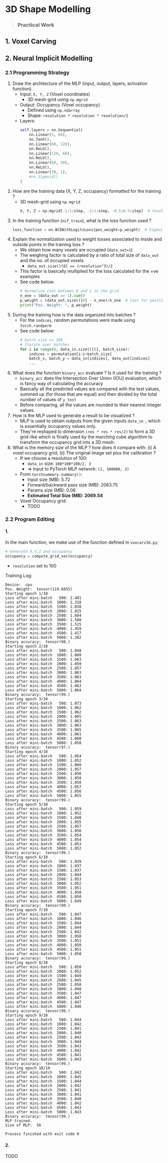 # 3D Shape Modelling

> ### Practical Work

## 1. Voxel Carving

## 2. Neural Implicit Modelling

### 2.1 Programming Strategy

1. Draw the architecture of the MLP (input, output, layers, activation function).
   * Input: `X, Y, Z` (Voxel coordinates)
     * 3D mesh-grid using `np.mgrid`
   * Output: Occupancy (Voxel occupancy)
     * Defined using `np.ndarray`
     * Shape: `resolution * resolution * resolution/2`
   * Layers: 
        ```py
        self.layers = nn.Sequential(
            nn.Linear(3, 60),
            nn.Tanh(),
            nn.Linear(60, 120),
            nn.ReLU(),
            nn.Linear(120, 60),
            nn.ReLU(),
            nn.Linear(60, 30),
            nn.ReLU(), 
            nn.Linear(30, 1),
            #nn.Sigmoid()
        )
        ```
2. How are the training data (X, Y, Z, occupancy) formatted for the training ?
   * 3D mesh-grid using `np.mgrid`
        ```py
        X, Y, Z = np.mgrid[-1:1:step, -1:1:step, -0.5:0.5:step]  # Voxel coordinates
        ```
3. In the training function (`nif_train`), what is the loss function used ?
    ```py
    loss_function = nn.BCEWithLogitsLoss(pos_weight=p_weight)  # Sigmoid included in this loss function
    ```
4. Explain the normalization used to weight losses associated to inside and outside points in the training loss ?
   * We obtain how many voxels are occupied (`data_out=1`)
   * The weighing factor is calculated by a ratio of total size of `data_out` and the no. of occupied voxels
     * `data_out.size()[0] == (resolution^3)/2`
   * This factor is basically multiplied for the loss calculated for the +ve examples
   * See code below:
        ```py
        # Normalize cost between 0 and 1 in the grid
        n_one = (data_out == 1).sum()
        p_weight = (data_out.size()[0] - n_one)/n_one  # loss for positives will be multiplied by this factor in the loss function
        print("Pos. Weight: ", p_weight)
        ```
5. During the training how is the data organized into batches ?
   * For the `indices`, random permutations were made using `torch.randperm`
   * See code below:
        ```py
        # batch_size == 100
        # Iterate over batches
        for i in range(0, data_in.size()[0], batch_size):
            indices = permutation[i:i+batch_size]
            batch_x, batch_y = data_in[indices], data_out[indices]
            ...
        ```
6. What does the function `binary_acc` evaluate ? Is it used for the training ?
   * `binary_acc` does the Intersection Over Union (IOU) evaluation, which is fancy way of calculating the accuracy
   * Basically all the predicted values are compared with the test values, summed up (for those that are equal) and then divided by the total number of values of `y_test`
   * Before comparing, all the values are rounded to their nearest integer values.
7. How is the MLP used to generate a result to be visualized ?
   * MLP is used to obtain outputs from the given inputs `data_in `, which is essentially occupancy values only.
   * They're reshaped to dimension `(res * res * res/2)` to form a 3D grid-like which is finally used by the marching cube algorithm to transform the occupancy grid into a 3D mesh.
8. What is the memory size of the MLP ? how does it compare with: (i) A voxel occupancy grid; (ii) The original image set plus the calibration ?
   * If we choose a resolution of 100:
     * `data_in` size: `100*100*100/2, 3`
     * => Input to PyTorch MLP network: `(1, 500000, 3)`
   * From `torchsummary.summary()`:
     * Input size (MB): 5.72
     * Forward/backward pass size (MB): 2063.75
     * Params size (MB): 0.06
     * **Estimated Total Size (MB): 2069.54**
   * Voxel Occupancy grid:
     * TODO


### 2.2 Program Editing

#### 1.

In the main function, we make use of the function defined in `voxcarv3d.py`:

```py
# Generate X,Y,Z and occupancy
occupancy = compute_grid_vec(occupancy)
```

* `resolution` set to 100

Training Log:

```
Device:  cpu
Pos. Weight:  tensor(119.6855)
Starting epoch 1/10
Loss after mini-batch   500: 2.401
Loss after mini-batch  1000: 2.318
Loss after mini-batch  1500: 2.038
Loss after mini-batch  2000: 1.825
Loss after mini-batch  2500: 1.684
Loss after mini-batch  3000: 1.588
Loss after mini-batch  3500: 1.515
Loss after mini-batch  4000: 1.459
Loss after mini-batch  4500: 1.417
Loss after mini-batch  5000: 1.382
Binary accuracy:  tensor(98.)
Starting epoch 2/10
Loss after mini-batch   500: 1.048
Loss after mini-batch  1000: 1.060
Loss after mini-batch  1500: 1.063
Loss after mini-batch  2000: 1.059
Loss after mini-batch  2500: 1.057
Loss after mini-batch  3000: 1.063
Loss after mini-batch  3500: 1.063
Loss after mini-batch  4000: 1.064
Loss after mini-batch  4500: 1.063
Loss after mini-batch  5000: 1.064
Binary accuracy:  tensor(99.)
Starting epoch 3/10
Loss after mini-batch   500: 1.073
Loss after mini-batch  1000: 1.062
Loss after mini-batch  1500: 1.062
Loss after mini-batch  2000: 1.065
Loss after mini-batch  2500: 1.063
Loss after mini-batch  3000: 1.063
Loss after mini-batch  3500: 1.065
Loss after mini-batch  4000: 1.061
Loss after mini-batch  4500: 1.060
Loss after mini-batch  5000: 1.058
Binary accuracy:  tensor(97.)
Starting epoch 4/10
Loss after mini-batch   500: 1.054
Loss after mini-batch  1000: 1.052
Loss after mini-batch  1500: 1.060
Loss after mini-batch  2000: 1.057
Loss after mini-batch  2500: 1.056
Loss after mini-batch  3000: 1.058
Loss after mini-batch  3500: 1.058
Loss after mini-batch  4000: 1.057
Loss after mini-batch  4500: 1.056
Loss after mini-batch  5000: 1.055
Binary accuracy:  tensor(99.)
Starting epoch 5/10
Loss after mini-batch   500: 1.059
Loss after mini-batch  1000: 1.052
Loss after mini-batch  1500: 1.048
Loss after mini-batch  2000: 1.055
Loss after mini-batch  2500: 1.057
Loss after mini-batch  3000: 1.056
Loss after mini-batch  3500: 1.054
Loss after mini-batch  4000: 1.054
Loss after mini-batch  4500: 1.053
Loss after mini-batch  5000: 1.052
Binary accuracy:  tensor(99.)
Starting epoch 6/10
Loss after mini-batch   500: 1.039
Loss after mini-batch  1000: 1.037
Loss after mini-batch  1500: 1.037
Loss after mini-batch  2000: 1.044
Loss after mini-batch  2500: 1.053
Loss after mini-batch  3000: 1.052
Loss after mini-batch  3500: 1.051
Loss after mini-batch  4000: 1.050
Loss after mini-batch  4500: 1.050
Loss after mini-batch  5000: 1.049
Binary accuracy:  tensor(99.)
Starting epoch 7/10
Loss after mini-batch   500: 1.047
Loss after mini-batch  1000: 1.046
Loss after mini-batch  1500: 1.044
Loss after mini-batch  2000: 1.044
Loss after mini-batch  2500: 1.042
Loss after mini-batch  3000: 1.050
Loss after mini-batch  3500: 1.051
Loss after mini-batch  4000: 1.050
Loss after mini-batch  4500: 1.051
Loss after mini-batch  5000: 1.050
Binary accuracy:  tensor(99.)
Starting epoch 8/10
Loss after mini-batch   500: 1.050
Loss after mini-batch  1000: 1.052
Loss after mini-batch  1500: 1.049
Loss after mini-batch  2000: 1.045
Loss after mini-batch  2500: 1.050
Loss after mini-batch  3000: 1.048
Loss after mini-batch  3500: 1.047
Loss after mini-batch  4000: 1.047
Loss after mini-batch  4500: 1.047
Loss after mini-batch  5000: 1.046
Binary accuracy:  tensor(99.)
Starting epoch 9/10
Loss after mini-batch   500: 1.044
Loss after mini-batch  1000: 1.042
Loss after mini-batch  1500: 1.041
Loss after mini-batch  2000: 1.040
Loss after mini-batch  2500: 1.042
Loss after mini-batch  3000: 1.044
Loss after mini-batch  3500: 1.043
Loss after mini-batch  4000: 1.042
Loss after mini-batch  4500: 1.041
Loss after mini-batch  5000: 1.043
Binary accuracy:  tensor(99.)
Starting epoch 10/10
Loss after mini-batch   500: 1.042
Loss after mini-batch  1000: 1.045
Loss after mini-batch  1500: 1.044
Loss after mini-batch  2000: 1.042
Loss after mini-batch  2500: 1.041
Loss after mini-batch  3000: 1.041
Loss after mini-batch  3500: 1.040
Loss after mini-batch  4000: 1.042
Loss after mini-batch  4500: 1.043
Loss after mini-batch  5000: 1.043
Binary accuracy:  tensor(99.)
MLP trained.
Size of MLP:  56

Process finished with exit code 0
```

#### 2.
TODO